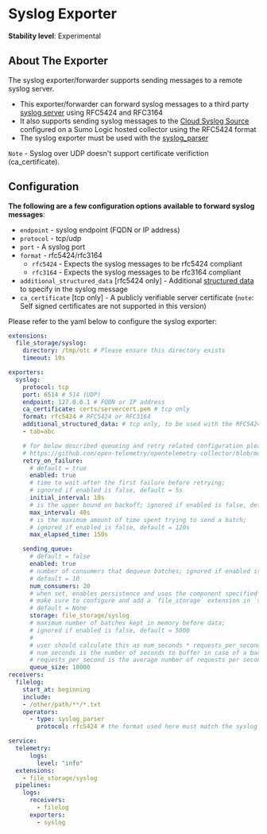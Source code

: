 # Syslog Exporter

**Stability level**: Experimental

## About The Exporter

The syslog exporter/forwarder supports sending messages to a remote syslog server.

- This exporter/forwarder can forward syslog messages to a third party [syslog server](https://www.rsyslog.com/) using RFC5424 and RFC3164
- It also supports sending syslog messages to the [Cloud Syslog Source](https://help.sumologic.com/docs/send-data/hosted-collectors/cloud-syslog-source/) configured on a Sumo Logic hosted collector using the RFC5424 format
- The syslog exporter must be used with the [syslog_parser](https://github.com/open-telemetry/opentelemetry-collector-contrib/blob/main/pkg/stanza/docs/operators/syslog_parser.md)

`Note` - Syslog over UDP doesn't support certificate verifiction (ca_certificate).

## Configuration

**The following are a few configuration options available to forward syslog messages**:

- `endpoint` - syslog endpoint (FQDN or IP address)
- `protocol` - tcp/udp
- `port` - A syslog port
- `format` - rfc5424/rfc3164
  - `rfc5424` - Expects the syslog messages to be rfc5424 compliant
  - `rfc3164` - Expects the syslog messages to be rfc3164 compliant
- `additional_structured_data` [rfc5424 only] - Additional [structured data](https://www.rfc-editor.org/rfc/rfc5424#page-15) to specify in the syslog message
- `ca_certificate` [tcp only] - A publicly verifiable server certificate (`note`: Self signed certificates are not supported in this version)

Please refer to the yaml below to configure the syslog exporter:

```yaml
extensions:
  file_storage/syslog:
    directory: /tmp/otc # Please ensure this directory exists
    timeout: 10s

exporters:
  syslog:
    protocol: tcp
    port: 6514 # 514 (UDP)
    endpoint: 127.0.0.1 # FQDN or IP address
    ca_certificate: certs/servercert.pem # tcp only
    format: rfc5424 # RFC5424 or RFC3164
    additional_structured_data: # tcp only, to be used with the RFC5424 format
    - tab=abc

    # for below described queueing and retry related configuration please refer to:
    # https://github.com/open-telemetry/opentelemetry-collector/blob/main/exporter/exporterhelper/README.md#configuration
    retry_on_failure:
      # default = true
      enabled: true
      # time to wait after the first failure before retrying;
      # ignored if enabled is false, default = 5s
      initial_interval: 10s
      # is the upper bound on backoff; ignored if enabled is false, default = 30s
      max_interval: 40s
      # is the maximum amount of time spent trying to send a batch;
      # ignored if enabled is false, default = 120s
      max_elapsed_time: 150s

    sending_queue:
      # default = false
      enabled: true
      # number of consumers that dequeue batches; ignored if enabled is false,
      # default = 10
      num_consumers: 20
      # when set, enables persistence and uses the component specified as a storage extension for the persistent queue
      # make sure to configure and add a `file_storage` extension in `service.extensions`.
      # default = None
      storage: file_storage/syslog
      # maximum number of batches kept in memory before data;
      # ignored if enabled is false, default = 5000
      #
      # user should calculate this as num_seconds * requests_per_second where:
      # num_seconds is the number of seconds to buffer in case of a backend outage,
      # requests_per_second is the average number of requests per seconds.
      queue_size: 10000
receivers:
  filelog:
    start_at: beginning
    include:
    - /other/path/**/*.txt
    operators:
      - type: syslog_parser
        protocol: rfc5424 # the format used here must match the syslog exporter

service:
  telemetry:
      logs:
        level: "info"
  extensions:
    - file_storage/syslog
  pipelines:
    logs:
      receivers:
        - filelog
      exporters:
        - syslog
```
